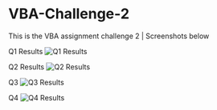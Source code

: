 # VBA-Challenge-2
This is the VBA assignment challenge 2 | Screenshots below

Q1 Results
![Q1 Results](https://github.com/user-attachments/assets/540ab6f1-babf-49a1-860e-fcff69d98672)

Q2 Results
![Q2 Results](https://github.com/user-attachments/assets/53bea73f-cd05-45c4-b026-5e2daaf32fcd)

Q3
![Q3 Results](https://github.com/user-attachments/assets/3e444825-78c6-4268-a3dc-43fd1c378aa0)

Q4
![Q4 Results](https://github.com/user-attachments/assets/6aabe110-b3da-4815-b3ff-f499c4ed07d7)
